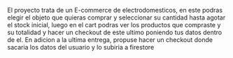 El proyecto trata de un E-commerce de electrodomesticos, en este podras elegir el objeto que quieras comprar y seleccionar su cantidad hasta agotar el stock inicial, luego en el cart podras ver los productos que compraste y su totalidad y hacer un checkout de este ultimo poniendo tus datos dentro de el. En adicion a la ultima entrega, propuse hacer un checkout donde sacaria los datos del usuario y lo subiria a firestore
